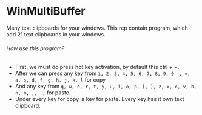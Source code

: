 # WinMultiBuffer
Many text clipboards for your windows.
This rep contain program, which add 21 text clipboards in your windows.
###### How use this program? ###### 
- First, we must do press hot key activation, by default this ctrl + ~. 
- After we can press any key from ```1, 2, 3, 4, 5, 6, 7, 8, 9, 0 -, =, a, s, d, f, g, h, j, k, l``` for copy 
- And any key from ```q, w, e, r, t, y, u, i, o, p, [, ], z, x, c, v, b, n, m, ,, .,``` for paste. 
- Under every key for copy is key for paste. Every key has it own text clipboard.
